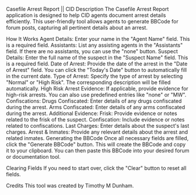 Casefile Arrest Report || CID
Description
The Casefile Arrest Report application is designed to help CID agents document arrest details efficiently. This user-friendly tool allows agents to generate BBCode for forum posts, capturing all pertinent details about an arrest.

How It Works
Agent Details: Enter your name in the "Agent Name" field. This is a required field.
Assistants: List any assisting agents in the "Assistants" field. If there are no assistants, you can use the "none" button.
Suspect Details: Enter the full name of the suspect in the "Suspect Name" field. This is a required field.
Date of Arrest: Provide the date of the arrest in the "Date of Arrest" field. You can click the "Today's Date" button to automatically fill in the current date.
Type of Arrest: Specify the type of arrest by selecting "Normal" or "High Risk". The corresponding description will be filled automatically.
High Risk Arrest Evidence: If applicable, provide evidence for high-risk arrests. You can also use predefined entries like "none" or "MW".
Confiscations:
Drugs Confiscated: Enter details of any drugs confiscated during the arrest.
Arms Confiscated: Enter details of any arms confiscated during the arrest.
Additional Evidence:
Frisk: Provide evidence or notes related to the frisk of the suspect.
Confiscation: Include evidence or notes related to confiscations.
Last Charges: Enter details about the suspect's last charges.
Arrest & Inmates: Provide any relevant details about the arrest and related inmates.
Generating the BBCode
Once all necessary fields are filled, click the "Generate BBCode" button. This will create the BBCode and copy it to your clipboard. You can then paste this BBCode into your desired forum or documentation tool.

Clearing Fields
If you need to start over, click the "Clear" button to reset all fields.

Credits
This tool was created by Timothy M Dunham.
